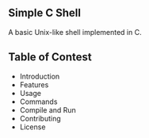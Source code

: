 ## Simple C Shell
A basic Unix-like shell implemented in C.

## Table of Contest
* Introduction
* Features
* Usage
* Commands
* Compile and Run
* Contributing
* License
